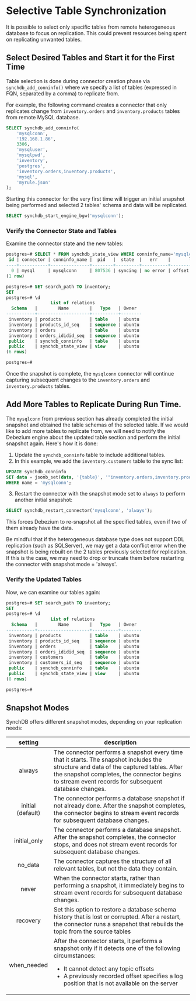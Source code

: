 # Selective Table Synchronization

It is possible to select only specific tables from remote heterogeneous database to focus on replication. This could prevent resources being spent on replicating unwanted tables. 

## Select Desired Tables and Start it for the First Time
Table selection is done during connector creation phase via `synchdb_add_conninfo()` where we specify a list of tables (expressed in FQN, separated by a comma) to replicate from.

For example, the following command creates a connector that only replicates change from `inventory.orders` and `inventory.products` tables from remote MySQL database.
```sql
SELECT synchdb_add_conninfo(
    'mysqlconn', 
    '192.168.1.86', 
    3306, 
    'mysqluser', 
    'mysqlpwd', 
    'inventory', 
    'postgres', 
    'inventory.orders,inventory.products', 
    'mysql', 
    'myrule.json'
);
```

Starting this connector for the very first time will trigger an initial snapshot being performed and selected 2 tables' schema and data will be replicated.

```sql
SELECT synchdb_start_engine_bgw('mysqlconn');
```

### Verify the Connector State and Tables
Examine the connector state and the new tables:
```sql
postgres=# SELECT * FROM synchdb_state_view WHERE conninfo_name='mysqlconn';
 id | connector | conninfo_name |  pid   |  state  |   err    |       last_dbz_offset
----+-----------+---------------+--------+---------+----------+-----------------------------
  0 | mysql     | mysqlconn     | 807536 | syncing | no error | offset file not flushed yet
(1 row)

postgres=# SET search_path TO inventory;
SET
postgres=# \d
                 List of relations
  Schema   |        Name        |   Type   | Owner
-----------+--------------------+----------+--------
 inventory | products           | table    | ubuntu
 inventory | products_id_seq    | sequence | ubuntu
 inventory | orders             | table    | ubuntu
 inventory | orders_ididid_seq  | sequence | ubuntu
 public    | synchdb_conninfo   | table    | ubuntu
 public    | synchdb_state_view | view     | ubuntu
(6 rows)

postgres=#
```

Once the snapshot is complete, the `mysqlconn` connector will continue capturing subsequent changes to the `inventory.orders` and `inventory.products` tables.

## Add More Tables to Replicate During Run Time.
The `mysqlconn` from previous section has already completed the initial snapshot and obtained the table schemas of the selected table. If we would like to add more tables to replicate from, we will need to notify the Debezium engine about the updated table section and perform the initial snapshot again. Here's how it is done:

1. Update the `synchdb_conninfo` table to include additional tables.
2. In this example, we add the `inventory.customers` table to the sync list:
```sql
UPDATE synchdb_conninfo 
SET data = jsonb_set(data, '{table}', '"inventory.orders,inventory.products,inventory.customers"') 
WHERE name = 'mysqlconn';
```
3. Restart the connector with the snapshot mode set to `always` to perform another initial snapshot:
```sql
SELECT synchdb_restart_connector('mysqlconn', 'always');
```
This forces Debezium to re-snapshot all the specified tables, even if two of them already have the data. 

Be mindful that if the heterogeneous database type does not support DDL replication (such as SQLServer), we may get a data conflict error when the snapshot is being rebuilt on the 2 tables previously selected for replication. If this is the case, we may need to drop or truncate them before restarting the connector with snapshot mode = 'always'.

### Verify the Updated Tables
Now, we can examine our tables again:
```sql
postgres=# SET search_path TO inventory;
SET
postgres=# \d
                 List of relations
  Schema   |        Name        |   Type   | Owner
-----------+--------------------+----------+--------
 inventory | products           | table    | ubuntu
 inventory | products_id_seq    | sequence | ubuntu
 inventory | orders             | table    | ubuntu
 inventory | orders_ididid_seq  | sequence | ubuntu
 inventory | customers          | table    | ubuntu
 inventory | customers_id_seq   | sequence | ubuntu
 public    | synchdb_conninfo   | table    | ubuntu
 public    | synchdb_state_view | view     | ubuntu
(8 rows)

postgres=#

```

## Snapshot Modes

SynchDB offers different snapshot modes, depending on your replication needs:

|  **setting** |**description**|
|:-:|-|
| always       | The connector performs a snapshot every time that it starts. The snapshot includes the structure and data of the captured tables. After the snapshot completes, the connector begins to stream event records for subsequent database changes.|
| initial (default)      | The connector performs a database snapshot if not already done. After the snapshot completes, the connector begins to stream event records for subsequent database changes.|
| initial_only | The connector performs a database snapshot. After the snapshot completes, the connector stops, and does not stream event records for subsequent database changes.|
| no_data      | The connector captures the structure of all relevant tables, but not the data they contain.|
| never        | When the connector starts, rather than performing a snapshot, it immediately begins to stream event records for subsequent database changes.|
| recovery     | Set this option to restore a database schema history that is lost or corrupted. After a restart, the connector runs a snapshot that rebuilds the topic from the source tables|
| when_needed  | After the connector starts, it performs a snapshot only if it detects one of the following circumstances:<br><ul><li>It cannot detect any topic offsets</li><li>A previously recorded offset specifies a log position that is not available on the server</li></ul> | 
